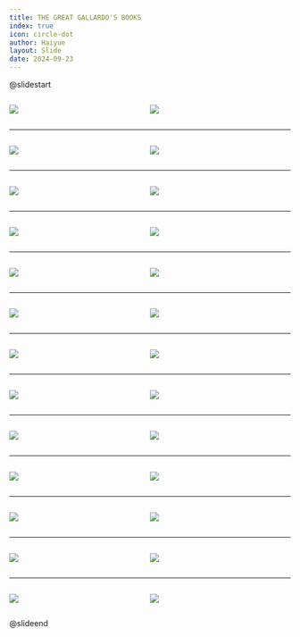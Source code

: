 ```yaml
---
title: THE GREAT GALLARDO'S BOOKS
index: true
icon: circle-dot
author: Haiyue
layout: Slide
date: 2024-09-23
---
```

 
@slidestart

<div style="display:flex">
<div style="flex:1">

![](/reading/english/Level-U/THE%20GREAT%20GALLARDO'S%20BOOKS/001.webp)
</div>
<div style="flex:1">

![](/reading/english/Level-U/THE%20GREAT%20GALLARDO'S%20BOOKS/002.webp)
</div>
</div>

---

<div style="display:flex">
<div style="flex:1">

![](/reading/english/Level-U/THE%20GREAT%20GALLARDO'S%20BOOKS/003.webp)
</div>
<div style="flex:1">

![](/reading/english/Level-U/THE%20GREAT%20GALLARDO'S%20BOOKS/004.webp)
</div>
</div>

---

<div style="display:flex">
<div style="flex:1">

![](/reading/english/Level-U/THE%20GREAT%20GALLARDO'S%20BOOKS/005.webp)
</div>
<div style="flex:1">

![](/reading/english/Level-U/THE%20GREAT%20GALLARDO'S%20BOOKS/006.webp)
</div>
</div>

---

<div style="display:flex">
<div style="flex:1">

![](/reading/english/Level-U/THE%20GREAT%20GALLARDO'S%20BOOKS/007.webp)
</div>
<div style="flex:1">

![](/reading/english/Level-U/THE%20GREAT%20GALLARDO'S%20BOOKS/008.webp)
</div>
</div>

---

<div style="display:flex">
<div style="flex:1">

![](/reading/english/Level-U/THE%20GREAT%20GALLARDO'S%20BOOKS/009.webp)
</div>
<div style="flex:1">

![](/reading/english/Level-U/THE%20GREAT%20GALLARDO'S%20BOOKS/010.webp)
</div>
</div>

---

<div style="display:flex">
<div style="flex:1">

![](/reading/english/Level-U/THE%20GREAT%20GALLARDO'S%20BOOKS/011.webp)
</div>
<div style="flex:1">

![](/reading/english/Level-U/THE%20GREAT%20GALLARDO'S%20BOOKS/012.webp)
</div>
</div>

---

<div style="display:flex">
<div style="flex:1">

![](/reading/english/Level-U/THE%20GREAT%20GALLARDO'S%20BOOKS/013.webp)
</div>
<div style="flex:1">

![](/reading/english/Level-U/THE%20GREAT%20GALLARDO'S%20BOOKS/014.webp)
</div>
</div>

---

<div style="display:flex">
<div style="flex:1">

![](/reading/english/Level-U/THE%20GREAT%20GALLARDO'S%20BOOKS/015.webp)
</div>
<div style="flex:1">

![](/reading/english/Level-U/THE%20GREAT%20GALLARDO'S%20BOOKS/016.webp)
</div>
</div>

---

<div style="display:flex">
<div style="flex:1">

![](/reading/english/Level-U/THE%20GREAT%20GALLARDO'S%20BOOKS/017.webp)
</div>
<div style="flex:1">

![](/reading/english/Level-U/THE%20GREAT%20GALLARDO'S%20BOOKS/018.webp)
</div>
</div>

---

<div style="display:flex">
<div style="flex:1">

![](/reading/english/Level-U/THE%20GREAT%20GALLARDO'S%20BOOKS/019.webp)
</div>
<div style="flex:1">

![](/reading/english/Level-U/THE%20GREAT%20GALLARDO'S%20BOOKS/020.webp)
</div>
</div>

---

<div style="display:flex">
<div style="flex:1">

![](/reading/english/Level-U/THE%20GREAT%20GALLARDO'S%20BOOKS/021.webp)
</div>
<div style="flex:1">

![](/reading/english/Level-U/THE%20GREAT%20GALLARDO'S%20BOOKS/022.webp)
</div>
</div>

---

<div style="display:flex">
<div style="flex:1">

![](/reading/english/Level-U/THE%20GREAT%20GALLARDO'S%20BOOKS/023.webp)
</div>
<div style="flex:1">

![](/reading/english/Level-U/THE%20GREAT%20GALLARDO'S%20BOOKS/024.webp)
</div>
</div>

---

<div style="display:flex">
<div style="flex:1">

![](/reading/english/Level-U/THE%20GREAT%20GALLARDO'S%20BOOKS/025.webp)
</div>
<div style="flex:1">

![](/reading/english/Level-U/THE%20GREAT%20GALLARDO'S%20BOOKS/026.webp)
</div>
</div>

@slideend